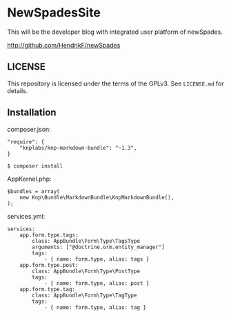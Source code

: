 # NewSpadesSite

This will be the developer blog with integrated user platform of newSpades.

http://github.com/HendrikF/newSpades

## LICENSE

This repository is licensed under the terms of the GPLv3. See `LICENSE.md` for details.

## Installation

composer.json:

    "require": {
        "knplabs/knp-markdown-bundle": "~1.3",
    }

    $ composer install

AppKernel.php:

    $bundles = array(
        new Knp\Bundle\MarkdownBundle\KnpMarkdownBundle(),
    );

services.yml:

    services:
        app.form.type.tags:
            class: AppBundle\Form\Type\TagsType
            arguments: ["@doctrine.orm.entity_manager"]
            tags:
                - { name: form.type, alias: tags }
        app.form.type.post:
            class: AppBundle\Form\Type\PostType
            tags:
                - { name: form.type, alias: post }
        app.form.type.tag:
            class: AppBundle\Form\Type\TagType
            tags:
                - { name: form.type, alias: tag }
